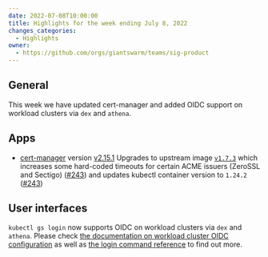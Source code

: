 ```yaml
---
date: 2022-07-08T10:00:00
title: Highlights for the week ending July 8, 2022
changes_categories:
  - Highlights
owner:
  - https://github.com/orgs/giantswarm/teams/sig-product
---
```


## General

This week we have updated cert-manager and added OIDC support on workload clusters via `dex` and `athena`.

## Apps
- [cert-manager](https://github.com/giantswarm/cert-manager-app) version [v2.15.1](https://github.com/giantswarm/cert-manager-app/blob/master/CHANGELOG.md#2151---2022-07-07) Upgrades to upstream image [`v1.7.3`](https://github.com/jetstack/cert-manager/releases/tag/v1.7.3) which increases some hard-coded timeouts for certain ACME issuers (ZeroSSL and Sectigo) ([#243](https://github.com/giantswarm/cert-manager-app/pull/243)) and updates kubectl container version to `1.24.2` ([#243](https://github.com/giantswarm/cert-manager-app/pull/243))

## User interfaces
`kubectl gs login` now supports OIDC on workload clusters via `dex` and `athena`. Please check [the documentation on workload cluster OIDC configuration](https://docs.giantswarm.io/advanced/configure-dex-in-your-cluster/) as well as [the login command reference](https://docs.giantswarm.io/ui-api/kubectl-gs/login/) to find out more.

